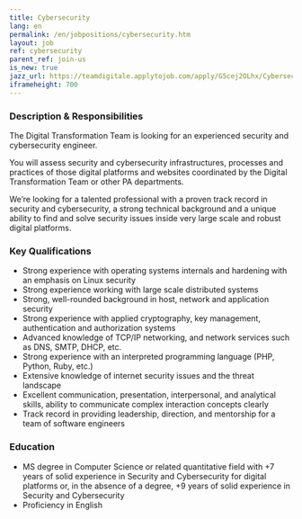 ```yaml
---
title: Cybersecurity
lang: en
permalink: /en/jobpositions/cybersecurity.htm
layout: job
ref: cybersecurity
parent_ref: join-us
is_new: true
jazz_url: https://teamdigitale.applytojob.com/apply/G5cej2OLhx/Cybersecurity
iframeheight: 700
---
```


### Description & Responsibilities
The Digital Transformation Team is looking for an experienced security and cybersecurity engineer.

You will assess security and cybersecurity infrastructures, processes and practices of those digital platforms and websites coordinated by the Digital Transformation Team or other PA departments.

We’re looking for a talented professional with a proven track record in security and cybersecurity, a strong technical background and a unique ability to find and solve security issues inside very large scale and robust digital platforms.



### Key Qualifications
- Strong experience with operating systems internals and hardening with an emphasis on Linux security
- Strong experience working with large scale distributed systems
- Strong, well-rounded background in host, network and application security
- Strong experience with applied cryptography, key management, authentication and authorization systems
- Advanced knowledge of TCP/IP networking, and network services such as DNS, SMTP, DHCP, etc.
- Strong experience with an interpreted programming language (PHP, Python, Ruby, etc.)
- Extensive knowledge of internet security issues and the threat landscape
- Excellent communication, presentation, interpersonal, and analytical skills, ability to communicate complex interaction concepts clearly
- Track record in providing leadership, direction, and mentorship for a team of software engineers


### Education
- MS degree in Computer Science or related quantitative field with +7 years of solid experience in Security and Cybersecurity for digital platforms or, in the absence of a degree, +9 years of solid experience in Security and Cybersecurity
- Proficiency in English

